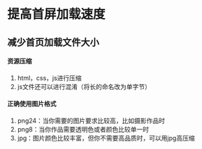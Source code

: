 # 提高首屏加载速度
## 减少首页加载文件大小
#### 资源压缩
1. html，css，js进行压缩
2. js文件还可以进行混淆（将长的命名改为单字节）

#### 正确使用图片格式
1. png24：当你需要的图片要求比较高，比如摄影作品时
2. png8：当你作品需要透明色或者颜色比较单一时
3. jpg：图片颜色比较丰富，但你不需要高品质时，可以用jpg高压缩